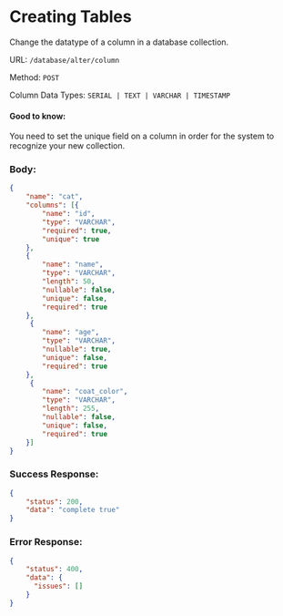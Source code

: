 # Creating Tables

Change the datatype of a column in a database collection.

URL: `/database/alter/column`

Method: `POST`

Column Data Types: `SERIAL | TEXT | VARCHAR | TIMESTAMP`

#### Good to know:
You need to set the unique field on a column in order for the system to recognize your new collection.

### Body:

```json
{
    "name": "cat",
    "columns": [{
        "name": "id",
        "type": "VARCHAR",
        "required": true,
        "unique": true
    },
    {
        "name": "name",
        "type": "VARCHAR",
        "length": 50,
        "nullable": false,
        "unique": false,
        "required": true
    },
     {
        "name": "age",
        "type": "VARCHAR",
        "nullable": true,
        "unique": false,
        "required": true
    },
     {
        "name": "coat_color",
        "type": "VARCHAR",
        "length": 255,
        "nullable": false,
        "unique": false,
        "required": true
    }]
}
```

### Success Response:

```json
{
    "status": 200,
    "data": "complete true"
}
```

### Error Response:

```json
{
    "status": 400,
    "data": {
      "issues": []
    }
}
```
